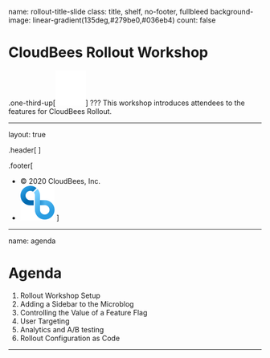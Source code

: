 name: rollout-title-slide
class: title, shelf, no-footer, fullbleed
background-image: linear-gradient(135deg,#279be0,#036eb4)
count: false


# CloudBees Rollout Workshop
.one-third-up[![:scale 10%](../img/Rollout-white.svg)]
???
This workshop introduces attendees to the features for CloudBees Rollout.

---
layout: true

.header[
]

.footer[
- © 2020 CloudBees, Inc.
- ![:scale 100%](../img/CloudBees-Submark-Full-Color.svg)
]
---
name: agenda
# Agenda

1. Rollout Workshop Setup
2. Adding a Sidebar to the Microblog
3. Controlling the Value of a Feature Flag
4. User Targeting
5. Analytics and A/B testing
6. Rollout Configuration as Code

---
